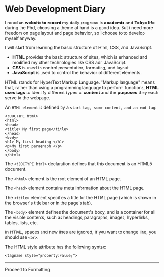 # Web Development Diary 

I need an **website to record** my daily progress in **academic** and **Tokyo life** during the Phd, choosing a theme at hand is a good idea. 
But i need more freedom on page layout and page behavior, so I choose to to develop myself anyway. 

I will start from learning the basic structure of Html, CSS, and JavaScript. 
- **HTML** provides the basic structure of sites, which is enhanced and modified my other technologies like CSS adn JavaScript. 
- **CSS** is used to control presentation, formating, and layout. 
- **JavaScript** is used to control the behavior of different elements. 


HTML stands for HyperText Markup Language. "Markup language" means that, rather than using a programming language to perform functions, **HTML uses tags** to identify different types of **content** and the **purposes** they each serve to the webpage.

An `HTML element` is defined by a `start tag, some content, and an end tag`:

```
<!DOCTYPE html>
<html>
<head>
<title> My first page</title>
</head>
<body>
<h1> My first heading </h1>
<p>My first paragraph </p>
</body>
</html>
```
The `<!DOCTYPE html>` declaration defines that this document is an HTML5 document.

The `<html>` element is the root element of an HTML page.

The `<head>` element contains meta information about the HTML page.

The `<title>` element specifies a title for the HTML page (which is shown in the browser's title bar or in the page's tab).

The `<body>` element defines the document's body, and is a container for all the visible contents, such as headings, paragraphs, images, hyperlinks, tables, lists, etc.

In HTML, spaces and new lines are ignored, if you want to change line, you should use `<br>`. 

The HTML style attribute has the following syntax: 

```
<tagname style="property:value;">
```
---
Proceed to Formatting
